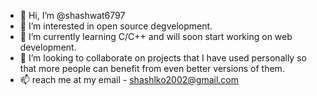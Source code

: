 - 👋 Hi, I’m @shashwat6797
- 👀 I’m interested in open source degvelopment.
- 🌱 I’m currently learning C/C++ and will soon start working on web development.
- 💞️ I’m looking to collaborate on projects that I have used personally so that more people can benefit from even better versions of them.
- 📫 reach me at my email - shashlko2002@gmail.com

<!---
shashwat6797/shashwat6797 is a ✨ special ✨ repository because its `README.md` (this file) appears on your GitHub profile.
You can click the Preview link to take a look at your changes.
--->
